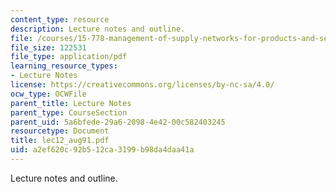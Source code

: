 ```yaml
---
content_type: resource
description: Lecture notes and outline.
file: /courses/15-778-management-of-supply-networks-for-products-and-services-summer-2004/a2ef620c92b512ca3199b98da4daa41a_lec12_aug91.pdf
file_size: 122531
file_type: application/pdf
learning_resource_types:
- Lecture Notes
license: https://creativecommons.org/licenses/by-nc-sa/4.0/
ocw_type: OCWFile
parent_title: Lecture Notes
parent_type: CourseSection
parent_uid: 5a6bfede-29a6-2098-4e42-00c582403245
resourcetype: Document
title: lec12_aug91.pdf
uid: a2ef620c-92b5-12ca-3199-b98da4daa41a
---
```

Lecture notes and outline.